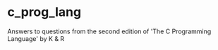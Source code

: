 # c_prog_lang
Answers to questions from the second edition of 'The C Programming Language' by K &amp; R
